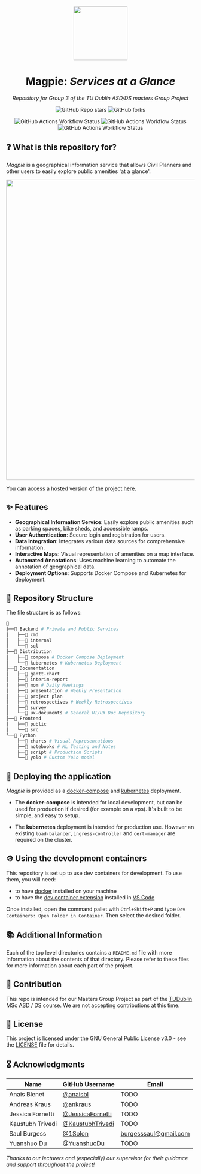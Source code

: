 <div align="center">

<img src="https://github.com/user-attachments/assets/c147b766-d1bd-4cf7-b4e9-fa49705c89b1" align="center" width="144px" height="144px"/>

# Magpie: _Services at a Glance_

_Repository for Group 3 of the TU Dublin ASD/DS masters Group Project_

</div>

<div align="center">

![GitHub Repo stars](https://img.shields.io/github/stars/2024-CMPU9010-GROUP-3/magpie?style=for-the-badge)
![GitHub forks](https://img.shields.io/github/forks/2024-CMPU9010-GROUP-3/magpie?style=for-the-badge)


![GitHub Actions Workflow Status](https://img.shields.io/github/actions/workflow/status/2024-CMPU9010-GROUP-3/magpie/frontend-build.yaml?style=flat-square&label=Frontend-Build)
![GitHub Actions Workflow Status](https://img.shields.io/github/actions/workflow/status/2024-CMPU9010-GROUP-3/magpie/backend-public-build.yaml?style=flat-square&label=Backend-Public-Build)
![GitHub Actions Workflow Status](https://img.shields.io/github/actions/workflow/status/2024-CMPU9010-GROUP-3/magpie/backend-private-build.yaml?style=flat-square&label=Backend-Private-Build)





</div>

## ❓ What is this repository for?

_Magpie_ is a geographical information service that allows Civil Planners and other users to easily explore public amenities 'at a glance'.

<p align="center">
  <img src="https://github.com/user-attachments/assets/bcffd0ca-e228-484c-9236-d749e9769932" width="800"/>
</p>

You can access a hosted version of the project [here](https://magpie.solonsstuff.com/).

## ✨ Features

- **Geographical Information Service**: Easily explore public amenities such as parking spaces, bike sheds, and accessible ramps.
- **User Authentication**: Secure login and registration for users.
- **Data Integration**: Integrates various data sources for comprehensive information.
- **Interactive Maps**: Visual representation of amenities on a map interface.
- **Automated Annotations**: Uses machine learning to automate the annotation of geographical data.
- **Deployment Options**: Supports Docker Compose and Kubernetes for deployment.

## 📂 Repository Structure

The file structure is as follows:

```sh
📁
├──📁 Backend # Private and Public Services
│   ├──📁 cmd
│   ├──📁 internal
│   └──📁 sql
├──📁 Distribution
│   ├──📁 compose # Docker Compose Deployment
│   └──📁 kubernetes # Kubernetes Deployment
├──📁 Documentation
│   ├──📁 gantt-chart
│   ├──📁 interim-report
│   ├──📁 mom # Daily Meetings
│   ├──📁 presentation # Weekly Presentation
│   ├──📁 project plan
│   ├──📁 retrospectives # Weekly Retrospectives
│   ├──📁 survey
│   └──📁 ux-documents # General UI/UX Doc Repository
├──📁 Frontend
│   ├──📁 public
│   └──📁 src
└──📁 Python
    ├──📁 charts # Visual Representations
    ├──📁 notebooks # ML Testing and Notes
    ├──📁 script # Production Scripts
    └──📁 yolo # Custom YoLo model
```

## 🚀 Deploying the application

_Magpie_ is provided as a [docker-compose](./Distribution/compose/) and [kubernetes](./Distribution/kubernetes/) deployment.

- The **docker-compose** is intended for local development, but can be used for production if desired (for example on a vps). It's built to be simple, and easy to setup.

- The **kubernetes** deployment is intended for production use. However an existing `load-balancer`, `ingress-controller` and `cert-manager` are required on the cluster.

## ⚙️ Using the development containers

This repository is set up to use dev containers for development. To use them, you will need:

- to have [docker](https://www.docker.com/) installed on your machine
- to have the [dev container extension](https://marketplace.visualstudio.com/items?itemName=ms-vscode-remote.remote-containers) installed in [VS Code](https://code.visualstudio.com/)

Once installed, open the command pallet with `Ctrl+Shift+P` and type `Dev Containers: Open Folder in Container`. Then select the desired folder.

## 📚 Additional Information

Each of the top level directories contains a `README.md` file with more information about the contents of that directory. Please refer to these files for more information about each part of the project.

## 🤝 Contribution

This repo is intended for our Masters Group Project as part of the [TUDublin](https://www.tudublin.ie/) MSc [ASD](https://www.tudublin.ie/study/postgraduate/courses/computing-advanced-software-development-tu059/) / [DS](https://www.tudublin.ie/study/postgraduate/courses/computing-data-science/) course. We are not accepting contributions at this time.

## 📝 License

This project is licensed under the GNU General Public License v3.0 - see the [LICENSE](./licence) file for details.

## 🎖️ Acknowledgments

| Name             | GitHub Username                                        | Email                                                 |
| ---------------- | ------------------------------------------------------ | ----------------------------------------------------- |
| Anais Blenet     | [@anaisbl](https://github.com/anaisbl)                 | TODO                                                  |
| Andreas Kraus    | [@ankraus](https://github.com/ankraus)                 | TODO                                                  |
| Jessica Fornetti | [@JessicaFornetti](https://github.com/JessicaFornetti) | TODO                                                  |
| Kaustubh Trivedi | [@KaustubhTrivedi](https://github.com/KaustubhTrivedi) | TODO                                                  |
| Saul Burgess     | [@1Solon](https://github.com/1Solon)                   | [burgesssaul@gmail.com](mailto:Burgesssaul@gmail.com) |
| Yuanshuo Du      | [@YuanshuoDu](https://github.com/YuanshuoDu)           | TODO                                                  |

_Thanks to our lecturers and (especially) our supervisor for their guidance and support throughout the project!_

